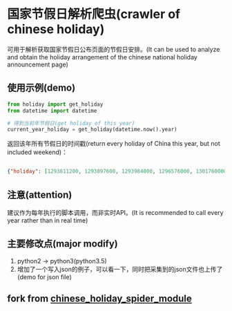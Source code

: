 # 国家节假日解析爬虫(crawler of chinese holiday)

可用于解析获取国家节假日公布页面的节假日安排。(It can be used to analyze and obtain the holiday arrangement of the chinese national holiday announcement page)

## 使用示例(demo)

```python
from holiday import get_holiday
from datetime import datetime

# 得到当前年节假日(get holiday of this year)
current_year_holiday = get_holiday(datetime.now().year)

```

返回该年所有节假日的时间戳(return every holiday of China this year, but not included weekend)：

```json

{"holiday": [1293811200, 1293897600, 1293984000, 1296576000, 1301760000, 1301846400, 1301932800, 1304092800, 1304179200, 1304265600, 1307116800, 1307203200, 1307289600, 1315584000, 1315670400, 1315756800, 1317398400, 1317484800, 1317571200, 1317657600, 1317744000, 1317830400, 1317916800]}
```

## 注意(attention)

建议作为每年执行的脚本调用，而非实时API。(It is recommended to call every year rather than in real time)

## 主要修改点(major modify)

1. python2 -> python3(python3.5)
2. 增加了一个写入json的例子，可以看一下，同时把采集到的json文件也上传了(demo for json file)

## fork from [chinese_holiday_spider_module](https://github.com/imlinhanchao/chinese_holiday_spider_module)